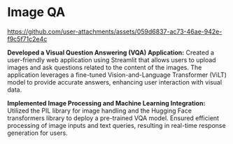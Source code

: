 # Image QA


https://github.com/user-attachments/assets/059d6837-ac73-46ae-942e-f9c5f71c2e4c

**Developed a Visual Question Answering (VQA) Application:** Created a user-friendly web application using Streamlit that allows users to upload images and ask questions related to the content of the images. The application leverages a fine-tuned Vision-and-Language Transformer (ViLT) model to provide accurate answers, enhancing user interaction with visual data.

**Implemented Image Processing and Machine Learning Integration:** Utilized the PIL library for image handling and the Hugging Face transformers library to deploy a pre-trained VQA model. Ensured efficient processing of image inputs and text queries, resulting in real-time response generation for users.
